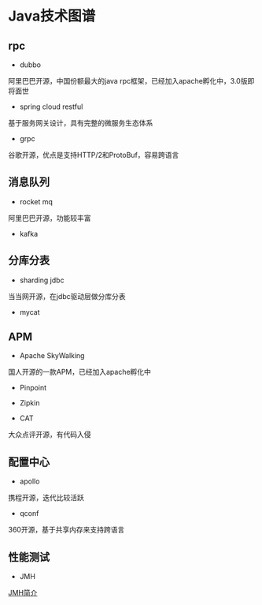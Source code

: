 
# Java技术图谱

## rpc

* dubbo

阿里巴巴开源，中国份额最大的java rpc框架，已经加入apache孵化中，3.0版即将面世

* spring cloud restful

基于服务网关设计，具有完整的微服务生态体系

* grpc

谷歌开源，优点是支持HTTP/2和ProtoBuf，容易跨语言

## 消息队列

* rocket mq

阿里巴巴开源，功能较丰富

* kafka

## 分库分表

* sharding jdbc

当当网开源，在jdbc驱动层做分库分表

* mycat

## APM

* Apache SkyWalking

国人开源的一款APM，已经加入apache孵化中

* Pinpoint

* Zipkin

* CAT

大众点评开源，有代码入侵

## 配置中心

* apollo

携程开源，迭代比较活跃

* qconf

360开源，基于共享内存来支持跨语言

## 性能测试

* JMH

[JMH简介](http://www.blogjava.net/xiaomage234/archive/2016/04/06/429986.html)
